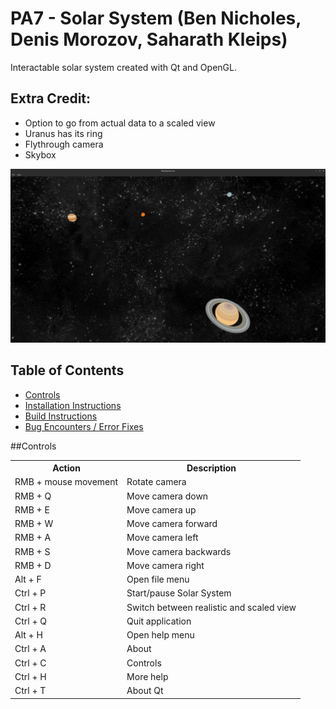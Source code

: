 # PA7 - Solar System (Ben Nicholes, Denis Morozov, Saharath Kleips)
Interactable solar system created with Qt and OpenGL.

## Extra Credit:
+ Option to go from actual data to a scaled view
+ Uranus has its ring
+ Flythrough camera
+ Skybox
 
![](.screenshot.png "Screenshot")

## Table of Contents
+ [Controls](#controls)
+ [Installation Instructions](install.md)  
+ [Build Instructions](build.md)  
+ [Bug Encounters / Error Fixes](bugs.md)

##Controls
<table>
    <tbody>
        <tr>
            <th>Action</th>
            <th>Description</th>
        </tr>
        <tr>
            <td>RMB + mouse movement</td>
            <td>Rotate camera</td>
        </tr>
        <tr>
            <td>RMB + Q</td>
            <td>Move camera down</td>
        </tr>
        <tr>
            <td>RMB + E</td>
            <td>Move camera up</td>
        </tr>
        <tr>
            <td>RMB + W</td>
            <td>Move camera forward</td>
        </tr>
        <tr>
            <td>RMB + A</td>
            <td>Move camera left</td>
        </tr>
        <tr>
            <td>RMB + S</td>
            <td>Move camera backwards</td>
        </tr>
        <tr>
            <td>RMB + D</td>
            <td>Move camera right</td>
        </tr>
        <tr>
            <td>Alt + F</td>
            <td>Open file menu</td>
        </tr>
        <tr>
            <td>Ctrl + P</td>
            <td>Start/pause Solar System</td>
        </tr>
        <tr>
            <td>Ctrl + R</td>
            <td>Switch between realistic and scaled view</td>
        </tr>
        <tr>
            <td>Ctrl + Q</td>
            <td>Quit application</td>
        </tr>
        <tr>
            <td>Alt + H</td>
            <td>Open help menu</td>
        </tr>
        <tr>
            <td>Ctrl + A</td>
            <td>About</td>
        </tr>
        <tr>
            <td>Ctrl + C</td>
            <td>Controls</td>
        </tr>
        <tr>
            <td>Ctrl + H</td>
            <td>More help</td>
        </tr>
        <tr>
            <td>Ctrl + T</td>
            <td>About Qt</td>
        </tr>
    </tbody>
</table>